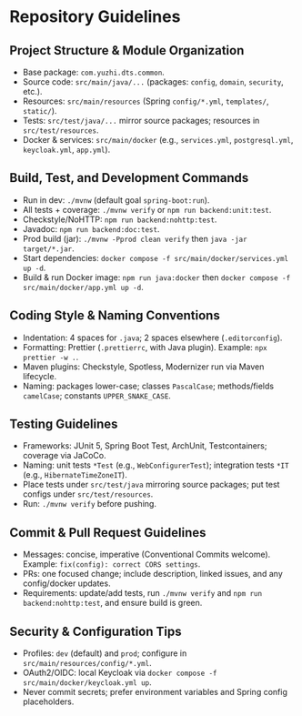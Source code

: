 # Repository Guidelines

## Project Structure & Module Organization
- Base package: `com.yuzhi.dts.common`.
- Source code: `src/main/java/...` (packages: `config`, `domain`, `security`, etc.).
- Resources: `src/main/resources` (Spring `config/*.yml`, `templates/`, `static/`).
- Tests: `src/test/java/...` mirror source packages; resources in `src/test/resources`.
- Docker & services: `src/main/docker` (e.g., `services.yml`, `postgresql.yml`, `keycloak.yml`, `app.yml`).

## Build, Test, and Development Commands
- Run in dev: `./mvnw` (default goal `spring-boot:run`).
- All tests + coverage: `./mvnw verify` or `npm run backend:unit:test`.
- Checkstyle/NoHTTP: `npm run backend:nohttp:test`.
- Javadoc: `npm run backend:doc:test`.
- Prod build (jar): `./mvnw -Pprod clean verify` then `java -jar target/*.jar`.
- Start dependencies: `docker compose -f src/main/docker/services.yml up -d`.
- Build & run Docker image: `npm run java:docker` then `docker compose -f src/main/docker/app.yml up -d`.

## Coding Style & Naming Conventions
- Indentation: 4 spaces for `.java`; 2 spaces elsewhere (`.editorconfig`).
- Formatting: Prettier (`.prettierrc`, with Java plugin). Example: `npx prettier -w .`.
- Maven plugins: Checkstyle, Spotless, Modernizer run via Maven lifecycle.
- Naming: packages lower-case; classes `PascalCase`; methods/fields `camelCase`; constants `UPPER_SNAKE_CASE`.

## Testing Guidelines
- Frameworks: JUnit 5, Spring Boot Test, ArchUnit, Testcontainers; coverage via JaCoCo.
- Naming: unit tests `*Test` (e.g., `WebConfigurerTest`); integration tests `*IT` (e.g., `HibernateTimeZoneIT`).
- Place tests under `src/test/java` mirroring source packages; put test configs under `src/test/resources`.
- Run: `./mvnw verify` before pushing.

## Commit & Pull Request Guidelines
- Messages: concise, imperative (Conventional Commits welcome). Example: `fix(config): correct CORS settings`.
- PRs: one focused change; include description, linked issues, and any config/docker updates.
- Requirements: update/add tests, run `./mvnw verify` and `npm run backend:nohttp:test`, and ensure build is green.

## Security & Configuration Tips
- Profiles: `dev` (default) and `prod`; configure in `src/main/resources/config/*.yml`.
- OAuth2/OIDC: local Keycloak via `docker compose -f src/main/docker/keycloak.yml up`.
- Never commit secrets; prefer environment variables and Spring config placeholders.

